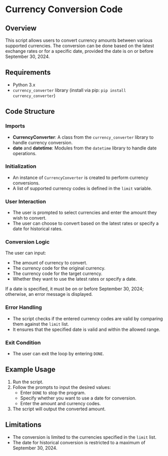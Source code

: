 # Currency Conversion Code

## Overview
This script allows users to convert currency amounts between various supported currencies. The conversion can be done based on the latest exchange rates or for a specific date, provided the date is on or before September 30, 2024.

## Requirements
- Python 3.x
- `currency_converter` library (install via pip: `pip install currency_converter`)

## Code Structure

### Imports
- **CurrencyConverter**: A class from the `currency_converter` library to handle currency conversion.
- **date** and **datetime**: Modules from the `datetime` library to handle date operations.

### Initialization
- An instance of `CurrencyConverter` is created to perform currency conversions.
- A list of supported currency codes is defined in the `limit` variable.

### User Interaction
- The user is prompted to select currencies and enter the amount they wish to convert.
- The user can choose to convert based on the latest rates or specify a date for historical rates.

### Conversion Logic
The user can input:
- The amount of currency to convert.
- The currency code for the original currency.
- The currency code for the target currency.
- Whether they want to use the latest rates or specify a date.

If a date is specified, it must be on or before September 30, 2024; otherwise, an error message is displayed.

### Error Handling
- The script checks if the entered currency codes are valid by comparing them against the `limit` list.
- It ensures that the specified date is valid and within the allowed range.

### Exit Condition
- The user can exit the loop by entering `DONE`.

## Example Usage
1. Run the script.
2. Follow the prompts to input the desired values:
   - Enter `DONE` to stop the program.
   - Specify whether you want to use a date for conversion.
   - Enter the amount and currency codes.
3. The script will output the converted amount.

## Limitations
- The conversion is limited to the currencies specified in the `limit` list.
- The date for historical conversion is restricted to a maximum of September 30, 2024.

